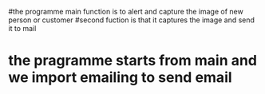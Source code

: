 #the programme main function is to alert and capture the image of new person or customer
#second fuction is that it captures the image and send it to mail
# the pragramme starts from main and we import emailing to send email
